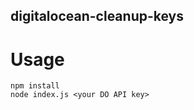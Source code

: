 digitalocean-cleanup-keys
------------------------

# Usage

```
npm install
node index.js <your DO API key>
```
